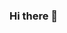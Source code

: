 ### Hi there 👋

<!--
**camel1030/camel1030** is a ✨ _special_ ✨ repository because its `README.md` (this file) appears on your GitHub profile.

Here are some ideas to get you started:

- 🔭 I’m currently working on dehazing image(fast semi inverse) 
- 🌱 I’m currently learning computer vision & image processing
- 📫 How to reach me: hounja10@gmail.com
- 😄 Pronouns: she/her
-->
